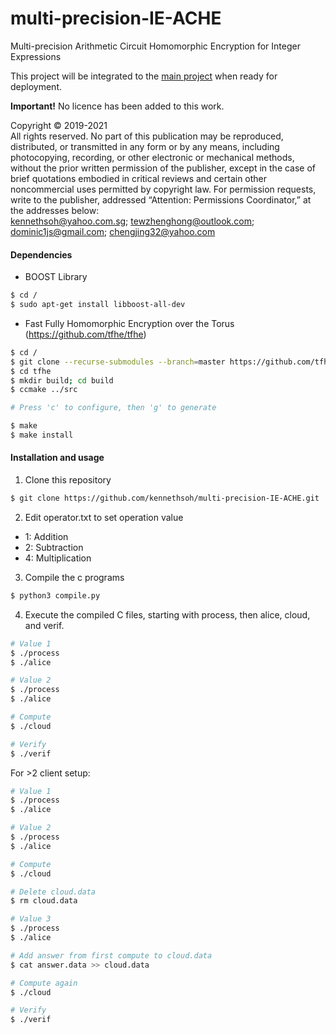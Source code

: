 # multi-precision-IE-ACHE
Multi-precision Arithmetic Circuit Homomorphic Encryption for Integer Expressions

This project will be integrated to the <a href="https://github.com/kennethsoh/IE-ACHE">main project</a> when ready for deployment.

<b>Important!</b>
No licence has been added to this work.

Copyright © 2019-2021 <br>
All rights reserved. No part of this publication may be reproduced, distributed, or transmitted in any form or by any means, including photocopying, recording, or other electronic or mechanical methods, without the prior written permission of the publisher, except in the case of brief quotations embodied in critical reviews and certain other noncommercial uses permitted by copyright law. For permission requests, write to the publisher, addressed “Attention: Permissions Coordinator,” at the addresses below:<br>
kennethsoh@yahoo.com.sg; tewzhenghong@outlook.com; dominic1js@gmail.com; chengjing32@yahoo.com

#### Dependencies
* BOOST Library
```bash
$ cd /
$ sudo apt-get install libboost-all-dev
```

* Fast Fully Homomorphic Encryption over the Torus (https://github.com/tfhe/tfhe)
```bash
$ cd /
$ git clone --recurse-submodules --branch=master https://github.com/tfhe/tfhe.git
$ cd tfhe
$ mkdir build; cd build
$ ccmake ../src

# Press 'c' to configure, then 'g' to generate

$ make
$ make install
```

#### Installation and usage
1. Clone this repository
``` bash
$ git clone https://github.com/kennethsoh/multi-precision-IE-ACHE.git
````

2. Edit operator.txt to set operation value
- 1: Addition
- 2: Subtraction
- 4: Multiplication

3. Compile the c programs 
```bash
$ python3 compile.py
```

4. Execute the compiled C files, starting with process, then alice, cloud, and verif.
```bash
# Value 1
$ ./process
$ ./alice

# Value 2
$ ./process
$ ./alice

# Compute
$ ./cloud

# Verify
$ ./verif
```

For >2 client setup:
```bash
# Value 1
$ ./process
$ ./alice

# Value 2
$ ./process
$ ./alice

# Compute
$ ./cloud

# Delete cloud.data
$ rm cloud.data

# Value 3
$ ./process
$ ./alice

# Add answer from first compute to cloud.data
$ cat answer.data >> cloud.data

# Compute again
$ ./cloud

# Verify
$ ./verif
```




